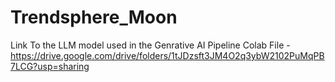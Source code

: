 # Trendsphere_Moon

Link To the LLM model used in the Genrative AI Pipeline Colab File -
https://drive.google.com/drive/folders/1tJDzsft3JM4O2q3ybW2102PuMqPB7LCG?usp=sharing
